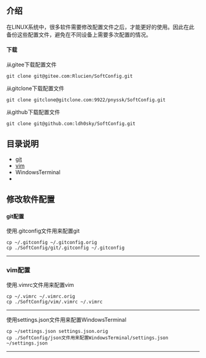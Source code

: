 ##  介绍

在LINUX系统中，很多软件需要修改配置文件之后，才能更好的使用。因此在此备份这些配置文件，避免在不同设备上需要多次配置的情况。

#### 下载

从gitee下载配置文件
~~~
git clone git@gitee.com:Rlucien/SoftConfig.git
~~~
从gitclone下载配置文件
~~~
git clone gitclone@gitclone.com:9922/pnyssk/SoftConfig.git
~~~
从github下载配置文件
~~~
git clone git@github.com:ldh0sky/SoftConfig.git
~~~    
    
    
## 目录说明

- [git](#git配置) 
- [vim](#vim配置)
- WindowsTerminal
- 

##  修改软件配置

#### git配置
使用.gitconfig文件用来配置git
~~~
cp ~/.gitconfig ~/.gitconfig.orig
cp ./SoftConfig/git/.gitconfig ~/.gitconfig
~~~

------

###  vim配置

使用.vimrc文件用来配置vim 

~~~
cp ~/.vimrc ~/.vimrc.orig
cp ./SoftConfig/vim/.vimrc ~/.vimrc
~~~

------

使用settings.json文件用来配置WindowsTerminal

~~~
cp ~/settings.json settings.json.orig
cp ./SoftConfig/json文件用来配置WindowsTerminal/settings.json ~/settings.json
~~~

------
